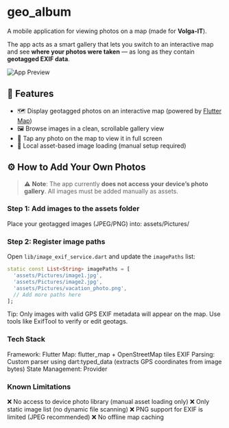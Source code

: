 # geo_album

A mobile application for viewing photos on a map (made for **Volga-IT**).

The app acts as a smart gallery that lets you switch to an interactive map and see **where your photos were taken** — as long as they contain **geotagged EXIF data**.

![App Preview](https://via.placeholder.com/300x600?text=Map+%2B+Gallery+Preview) <!-- Replace with real screenshot later -->

## 📸 Features

- 🗺️ Display geotagged photos on an interactive map (powered by [Flutter Map](https://pub.dev/packages/flutter_map))
- 🖼️ Browse images in a clean, scrollable gallery view
- 📍 Tap any photo on the map to view it in full screen
- 📂 Local asset-based image loading (manual setup required)

## ⚙️ How to Add Your Own Photos

> ⚠️ **Note**: The app currently **does not access your device’s photo gallery**. All images must be added manually as assets.

### Step 1: Add images to the assets folder
Place your geotagged images (JPEG/PNG) into:
assets/Pictures/


### Step 2: Register image paths
Open `lib/image_exif_service.dart` and update the `imagePaths` list:

```dart
static const List<String> imagePaths = [
  'assets/Pictures/image1.jpg',
  'assets/Pictures/image2.jpg',
  'assets/Pictures/vacation_photo.png',
  // Add more paths here
];
```

Tip: Only images with valid GPS EXIF metadata will appear on the map. 
Use tools like ExifTool to verify or edit geotags. 

### Tech Stack
Framework: Flutter
Map: flutter_map + OpenStreetMap tiles
EXIF Parsing: Custom parser using dart:typed_data (extracts GPS coordinates from image bytes)
State Management: Provider


### Known Limitations
❌ No access to device photo library (manual asset loading only)
❌ Only static image list (no dynamic file scanning)
❌ PNG support for EXIF is limited (JPEG recommended)
❌ No offline map caching
